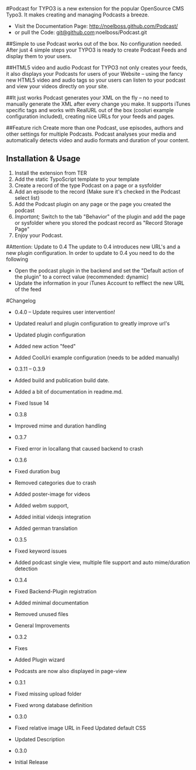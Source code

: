 #Podcast for TYPO3 is a new extension for the popular OpenSource CMS Typo3. 
It makes creating and managing Podcasts a breeze.

* Visit the Documentation Page: http://noelboss.github.com/Podcast/
* or pull the Code: git@github.com:noelboss/Podcast.git

##Simple to use
Podcast works out of the box. No configuration needed. After just 4 simple steps your TYPO3 is ready to create Podcast Feeds and display them to your users.

##HTML5 video and audio
Podcast for TYPO3 not only creates your feeds, it also displays your Podcasts for users of your Website – using the fancy new HTML5 video and audio tags so your users can listen to your podcast and view your videos directly on your site.

##It just works
Podcast generates your XML on the fly – no need to manually generate the XML after every change you make. It supports iTunes specific tags and works with RealURL out of the box (cooluri example configuration included), creating nice URLs for your feeds and pages.

##Feature rich
Create more than one Podcast, use episodes, authors and other settings for multiple Podcasts. Podcast analyses your media and automatically detects video and audio formats and duration of your content.

## Installation & Usage
1. Install the extension from TER
2. Add the static TypoScript template to your template
3. Create a record of the type Podcast on a page or a sysfolder
4. Add an episode to the record (Make sure it's checked in the Podcast select list)
5. Add the Podcast plugin on any page or the page you created the podcast
6. *Important;* Switch to the tab "Behavior" of the plugin and add the page or sysfolder where you stored the podcast record as "Record Storage Page"
7. Enjoy your Podcast.

#Attention: Update to 0.4
The update to 0.4 introduces new URL's and a new plugin configuration. In order to update to 0.4 you need to do the following

* Open the podcast plugin in the backend and set the "Default action of the plugin" to a correct value (recommended: dynamic)
* Update the information in your iTunes Account to refflect the new URL of the feed

#Changelog

* 0.4.0 – Update requires user intervention!
 * Updated realurl and plugin configuration to greatly improve url's
 * Updated plugin configuration
 * Added new action "feed"
 * Added CoolUri example configuration (needs to be added manually)
 
* 0.3.11 – 0.3.9
 * Added build and publication build date. 
 * Added a bit of documentation in readme.md.
 * Fixed Issue 14
 
* 0.3.8
 * Improved mime and duration handling
 
* 0.3.7
 * Fixed error in locallang that caused backend to crash
 
* 0.3.6
 * Fixed duration bug
 * Removed categories due to crash
 * Added poster-image for videos
 * Added webm support, 
 * Added initial videojs integration
 * Added german translation 
 
* 0.3.5
 * Fixed keyword issues
 * Added podcast single view, multiple file support and auto mime/duration detection
 
* 0.3.4
 * Fixed Backend-Plugin registration
 * Added minimal documentation
 * Removed unused files
 * General Improvements
 
* 0.3.2
 * Fixes
 * Added Plugin wizard
 * Podcasts are now also displayed in page-view
 
* 0.3.1
 * Fixed missing upload folder
 * Fixed wrong database definition
 
* 0.3.0
 * Fixed relative image URL in Feed Updated default CSS
 * Updated Description
 
* 0.3.0
 * Initial Release
